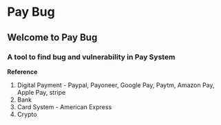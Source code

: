 # Pay Bug
## Welcome to Pay Bug
### A tool to find bug and vulnerability in Pay System

**Reference**
1. Digital Payment - Paypal, Payoneer, Google Pay, Paytm, Amazon Pay, Apple Pay, stripe
2. Bank
3. Card System - American Express
4. Crypto
